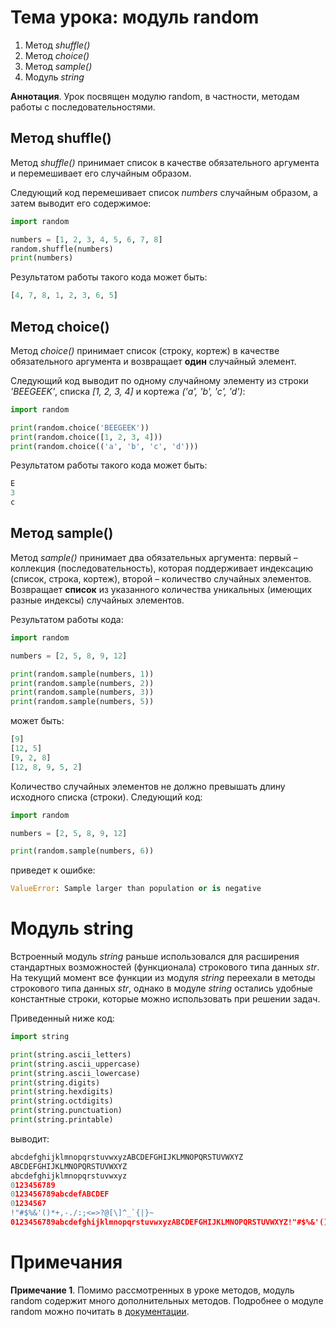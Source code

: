 # Тема урока: модуль random

1. Метод _shuffle()_
2. Метод _choice()_
3. Метод _sample()_
4. Модуль _string_

**Аннотация**. Урок посвящен модулю random, в частности, методам работы с последовательностями.

## Метод shuffle()

Метод _shuffle()_ принимает список в качестве обязательного аргумента и перемешивает его случайным образом.

Следующий код перемешивает список _numbers_ случайным образом, а затем выводит его содержимое:

```python
import random

numbers = [1, 2, 3, 4, 5, 6, 7, 8]
random.shuffle(numbers)
print(numbers)
```

Результатом работы такого кода может быть:

```python
[4, 7, 8, 1, 2, 3, 6, 5]
```

## Метод choice()

Метод _choice()_ принимает список (строку, кортеж) в качестве обязательного аргумента и возвращает **один** случайный элемент.

Следующий код выводит по одному случайному элементу из строки _'BEEGEEK'_, списка
_[1, 2, 3, 4]_ и кортежа _('a', 'b', 'c', 'd')_:

```python
import random

print(random.choice('BEEGEEK'))
print(random.choice([1, 2, 3, 4]))
print(random.choice(('a', 'b', 'c', 'd')))
```

Результатом работы такого кода может быть:

```python
E
3
c
```

## Метод sample()

Метод _sample()_ принимает два обязательных аргумента: первый – коллекция (последовательность), которая поддерживает индексацию (список, строка, кортеж), второй – количество случайных элементов. Возвращает **список** из указанного количества уникальных (имеющих разные индексы) случайных элементов.

Результатом работы кода:

```python
import random

numbers = [2, 5, 8, 9, 12]

print(random.sample(numbers, 1))
print(random.sample(numbers, 2))
print(random.sample(numbers, 3))
print(random.sample(numbers, 5))
```

может быть:

```python
[9]
[12, 5]
[9, 2, 8]
[12, 8, 9, 5, 2]
```

Количество случайных элементов не должно превышать длину исходного списка (строки). Следующий код:

```python
import random

numbers = [2, 5, 8, 9, 12]

print(random.sample(numbers, 6))
```

приведет к ошибке:

```python
ValueError: Sample larger than population or is negative
```

# Модуль string

Встроенный модуль _string_ раньше использовался для расширения стандартных возможностей (функционала) строкового типа данных _str_. На текущий момент все функции из модуля _string_ переехали в методы строкового типа данных _str_, однако в модуле _string_ остались удобные константные строки, которые можно использовать при решении задач.

Приведенный ниже код:

```python
import string

print(string.ascii_letters)
print(string.ascii_uppercase)
print(string.ascii_lowercase)
print(string.digits)
print(string.hexdigits)
print(string.octdigits)
print(string.punctuation)
print(string.printable)
```

выводит:

```python
abcdefghijklmnopqrstuvwxyzABCDEFGHIJKLMNOPQRSTUVWXYZ
ABCDEFGHIJKLMNOPQRSTUVWXYZ
abcdefghijklmnopqrstuvwxyz
0123456789
0123456789abcdefABCDEF
01234567
!"#$%&'()*+,-./:;<=>?@[\]^_`{|}~
0123456789abcdefghijklmnopqrstuvwxyzABCDEFGHIJKLMNOPQRSTUVWXYZ!"#$%&'()*+,-./:;<=>?@[\]^_`{|}~ \t\n\r\x0b\x0c
```

# Примечания

**Примечание 1**. Помимо рассмотренных в уроке методов, модуль random содержит много дополнительных методов. Подробнее о модуле random можно почитать в [документации](https://docs.python.org/3/library/random.html#).
